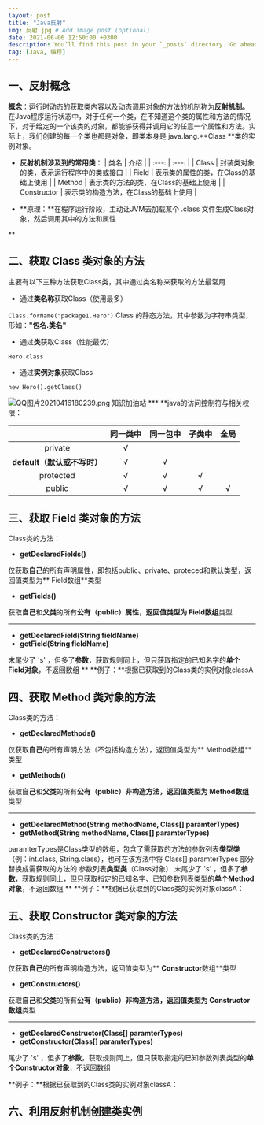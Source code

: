 ```yaml
---
layout: post
title: "Java反射"
img: 反射.jpg # Add image post (optional)
date: 2021-06-06 12:50:00 +0300
description: You’ll find this post in your `_posts` directory. Go ahead and edit it and re-build the site to see your changes. # Add post description (optional)
tag: [Java, 编程]
---
```


## 一、反射概念
**概念**：运行时动态的获取类内容以及动态调用对象的方法的机制称为**反射机制。**
在Java程序运行状态中，对于任何一个类，在不知道这个类的属性和方法的情况下，对于给定的一个该类的对象，都能够获得并调用它的任意一个属性和方法。实际上，我们创建的每一个类也都是对象，即类本身是 java.lang.**Class **类的实例对象。

- **反射机制涉及到的常用类**：
| 类名 | 介绍 |
| :---: | :---: |
| Class | 封装类对象的类，表示运行程序中的类或接口 |
| Field | 表示类的属性的类，在Class的基础上使用 |
| Method | 表示类的方法的类，在Class的基础上使用 |
| Constructor | 表示类的构造方法，在Class的基础上使用 |




- **原理：**在程序运行阶段，主动让JVM去加载某个 .class 文件生成Class对象，然后调用其中的方法和属性

**
## 二、获取 Class 类对象的方法
主要有以下三种方法获取Class类，其中通过类名称来获取的方法最常用

- 通过**类名称**获取Class（使用最多）

`Class.forName("package1.Hero")`  Class 的静态方法，其中参数为字符串类型，形如：**"包名.类名"**

- 通过**类**获取Class（性能最优）

`Hero.class`

- 通过**实例对象**获取Class

`new Hero().getClass()`


![QQ图片20210416180239.png](https://cdn.nlark.com/yuque/0/2021/png/12854861/1618567373710-df68e2dc-224a-49ef-8ea5-9680b619f42e.png#align=left&display=inline&height=28&margin=%5Bobject%20Object%5D&name=QQ%E5%9B%BE%E7%89%8720210416180239.png&originHeight=48&originWidth=48&size=3649&status=done&style=none&width=28) 知识加油站
*** **java的访问控制符与相关权限：

|  | 同一类中 | 同一包中 | 子类中 | 全局 |
| :---: | :---: | :---: | :---: | :---: |
| private | √ |  |  |  |
| **default（默认或不写时）** | √ | √ |  |  |
| protected | √ | √ | √ |  |
| public | √ | √ | √ | √ |



## 三、获取 Field 类对象的方法
Class类的方法：

- **getDeclaredFields()**

仅获取**自己**的所有声明属性，即包括public、private、proteced和默认类型，返回值类型为** Field数组**类型

- **getFields()**

获取**自己**和**父类**的所有**公有（public）**属性，返回值类型为** Field数组**类型

---

- **getDeclaredField(String fieldName)**
- **getField(String fieldName)**

末尾少了 's' ，但多了**参数**，获取规则同上，但只获取指定的已知名字的**单个Field对象**，不返回数组
**
**例子：**根据已获取到的Class类的实例对象classA

## 四、获取 Method 类对象的方法
Class类的方法：

- **getDeclaredMethods()**

仅获取**自己**的所有声明方法（不包括构造方法），返回值类型为** Method数组**类型

- **getMethods()**

获取**自己**和**父类**的所有**公有（public）**非构造方法，返回值类型为** Method数组**类型

---

- **getDeclaredMethod(String methodName, ****Class[] paramterTypes****)**
- **getMethod(String methodName, ****Class[] paramterTypes****)**

paramterTypes是Class类型的数组，包含了需获取的方法的参数列表**类型类**（例：int.class, String.class），也可在该方法中将 Class[] paramterTypes 部分替换成需获取的方法的 参数列表**类型类**（Class对象）
末尾少了 's' ，但多了**参数**，获取规则同上，但只获取指定的已知名字、已知参数列表类型的**单个Method对象**，不返回数组
**
**例子：**根据已获取到的Class类的实例对象classA：

## 五、获取 Constructor 类对象的方法
Class类的方法：

- **getDeclaredConstructors()**

仅获取**自己**的所有声明构造方法，返回值类型为** ****Constructor****数组**类型

- **getConstructors()**

获取**自己**和**父类**的所有**公有（public）**非构造方法，返回值类型为** ****Constructor****数组**类型

---

- **getDeclared****Constructor****(****Class[] paramterTypes****)**
- **get****Constructor****(****Class[] paramterTypes****)**


尾少了 's' ，但多了**参数**，获取规则同上，但只获取指定的已知参数列表类型的**单个****Constructor****对象**，不返回数组

**例子：**根据已获取到的Class类的实例对象classA：

## 六、利用反射机制创建类实例
